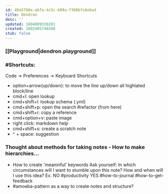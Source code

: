 ```yaml
---
id: 49a5766e-abfa-4c5c-b89a-f388bfc6ebad
title: Dendron
desc: ''
updated: 1604089320201
created: 1602405740208
stub: false
---
```


### [[Playground|dendron.playground]]

### #Shortcuts:

Code -> Preferences -> Keyboard Shortcuts

- option+arrow(up/down): to move the line up/down all highlated block/line
- cmd+l: open lookup
- cmd+shift+l: lookup schema (.yml)
- cmd+shift+p: open the search #refactor (from here)
- cmd+shift+r: copy a reference
- cmd+option+v: paste image
- right click: markdown help
- cmd+shift+s: create a scratch note
- ^ + space: suggestion

### Thought about methods for taking notes - How to make hierarchies...
- How to create 'meaninful' keywords
Ask yourself: In which circumstances will I want to stumble upon this note? How and when will I use this idea?
Ex. NO #productivity YES #how-to-journal #how-to-get-feedback
- #amoeba-pattern as a way to create notes and structure?
